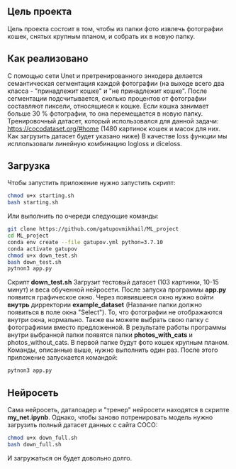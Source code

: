 ## Цель проекта
Цель проекта состоит в том, чтобы из папки фото извлечь фотографии кошек, снятыx крупным планом, и собрать их в новую папку. 
## Как реализовано
С помощью сети Unet и претренированного энкодера делается семантическая сегментация каждой фотографии
(на выходе всего два класса - "принадлежит кошке" и "не принадлежит кошке". После сегментации подсчитывается, сколько процентов от фотографии составляют пиксели, относящиеся к кошке. Если кошка занимает больше 30 % фотографии, то она перемещается в новую папку. 
Тренировочный датасет, который использовался для данной задачи:
https://cocodataset.org/#home
(1480 картинок кошек и масок для них. Как загрузить датасет будет указано ниже)
В качестве loss функции мы исплользовали линейную комбинацию logloss и diceloss.

## Загрузка
Чтобы запустить приложение нужно запустить скрипт:
```bash  
chmod u+x starting.sh
bash starting.sh
```
Или выполнить по очереди следующие команды:
```bash  
git clone https://github.com/gatupovmikhail/ML_project  
cd ML_project  
conda env create --file gatupov.yml python=3.7.10 
conda activate gatupov  
chmod u+x down_test.sh  
bash down_test.sh  
pytnon3 app.py  
```
Скрипт **down_test.sh** Загрузит тестовый датасет (103 картинки, 10-15 минут) и веса обученной нейросети. 
После запуска программы **app.py** появится графическое окно. Через появившееся окно нужно войти **внутрь** дирректории **example_dataset** (Название папки должно появиться в поле окна "Select"). То, что фотографии не отображаются внутри окна, нормально. 
Также вы можете выбрать свою папку с фотографиями вместо предложенной.
В результате работы программы внутри выбранной папки появятся папки **photos_with_cats** и photos_without_cats. В первой папке будут фото кошек крупным планом.
Команды, описанные выше, нужно выполнить один раз. После этого приложение запускается командой:
```bash
pytnon3 app.py  
```


## Нейросеть
Сама нейросеть, даталоадер и "тренер" нейросети находятся в скрипте **my_net.ipynb**. Однако, чтобы заново потренировать модель нужно загрузить полный датасет данных с сайта COCO:
```bash
chmod u+x down_full.sh  
bash down_full.sh    
```
И загружаться он будет довольно долго. 
